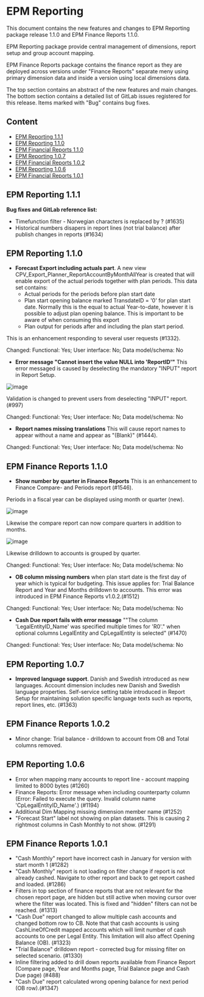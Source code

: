# EPM Reporting

This document contains the new features and changes to EPM Reporting package release 1.1.0 and EPM Finance Reports 1.1.0.

EPM Reporting package provide central management of dimensions, report setup and group account mapping.

EPM Finance Reports package contains the finance report as they are deployed across versions under "Finance Reports" separate meny using primary dimension data and inside a version using local dimensions data.

The top section contains an abstract of the new features and main changes. The bottom section contains a detailed list of GitLab issues registered for this release. Items marked with "Bug" contains bug fixes.

## Content

- [EPM Reporting 1.1.1](epm-reporting-111)
- [EPM Reporting 1.1.0](epm-reporting-110)
- [EPM Financial Reports 1.1.0](epm-financial-reports-110)
- [EPM Reporting 1.0.7](epm-reporting-107)
- [EPM Financial Reports 1.0.2](epm-reports-102)
- [EPM Reporting 1.0.6](epm-reports-106)
- [EPM Financial Reports 1.0.1](epm-reports-101)

## EPM Reporting 1.1.1

**Bug fixes and GitLab reference list:**

- Timefunction filter - Norwegian characters is replaced by ? (#1635)
- Historical numbers disapers in report lines (not trial balance) after publish changes in reports (#1634)

## EPM Reporting 1.1.0

- **Forecast Export including actuals part**. A new view CPV_Export_Planner_ReportAccountByMonthAllYear is created that will enable export of the actual periods together with plan periods. This data set contains:
  - Actual periods for the periods before plan start date
  - Plan start opening balance marked TransdateID = '0' for plan start date. Normally this is the equal to actual Year-to-date, however it is possible to adjust plan opening balance. This is important to be aware of when consuming this export
  - Plan output for periods after and including the plan start period.

This is an enhancement responding to several user requests (#1332).

Changed: Functional: Yes; User interface: No; Data model/schema: No

- **Error message "Cannot insert the value NULL into 'ReportID'"** This error messaged is caused by deselecting the mandatory "INPUT" report in Report Setup.

![image](uploads/3507b910e41af6648914497d24af1713/image.png)

Validation is changed to prevent users from deselecting "INPUT" report. (#997)

Changed: Functional: Yes; User interface: No; Data model/schema: No

- **Report names missing translations** This will cause report names to appear without a name and appear as "(Blank)" (#1444).

Changed: Functional: Yes; User interface: No; Data model/schema: No

## EPM Finance Reports 1.1.0

- **Show number by quarter in Finance Reports** This is an enhancement to Finance Compare- and Periods report (#1546).

Periods in a fiscal year can be displayed using month or quarter (new).

![image](uploads/650db01fad9019c7dc22337b1ed812a5/image.png)

   Likewise the compare report can now compare quarters in addition to months.

![image](uploads/2e2335305c953908485c7c89765d7206/image.png)

   Likewise drilldown to accounts is grouped by quarter.

Changed: Functional: Yes; User interface: No; Data model/schema: No

- **OB column missing numbers** when plan start date is the first day of year which is typical for budgeting. This issue applies for: Trial Balance Report and Year and Months drilldown to accounts. This error was introduced in EPM Finance Reports v1.0.2.(#1512)

Changed: Functional: Yes; User interface: No; Data model/schema: No

- **Cash Due report fails with error message** ""The column 'LegalEntityID_Name' was specified multiple times for 'R0'." when optional columns LegalEntity and CpLegalEntity is selected" (#1470)

Changed: Functional: Yes; User interface: No; Data model/schema: No

## EPM Reporting 1.0.7

- **Improved language support**. Danish and Swedish introduced as new languages. Account dimension includes new Danish and Swedish language properties. Self-service setting table introduced in Report Setup  for maintaining solution specific language texts such as reports, report lines, etc. (#1363)

## EPM Finance Reports 1.0.2

- Minor change: Trial balance - drilldown to account from OB and Total columns removed.

## EPM Reporting 1.0.6

- Error when mapping many accounts to report line - account mapping limited to 8000 bytes (#1260)
- Finance Reports: Error message when including counterparty column (Error: Failed to execute the query. Invalid column name 'CpLegalEntityID_Name'.) (#1194)
- Additional Dim Mapping missing dimension member name (#1252)
- "Forecast Start" label not showing on plan datasets. This is causing 2 rightmost columns in Cash Monthly to not show. (#1291)

## EPM Finance Reports 1.0.1

- "Cash Monthly" report have incorrect cash in January for version with start month 1 (#1282)
- "Cash Monthly" report is not loading on filter change if report is not already cashed. Navigate to other report and back to get report cashed and loaded. (#1286)
- Filters in top section of finance reports that are not relevant for the chosen report page, are hidden but still active when moving cursor over where the filter was located. This is fixed and "hidden" filters can not be reached. (#1313)
- "Cash Due" report changed to allow multiple cash accounts and changed bottom row to CB. Note that that cash accounts is using CashLineOfCredit mapped accounts which will limit number of cash accounts to one per Legal Entity. This limitation will also affect Opening Balance (OB). (#1323)
- "Trial Balance" drilldown report - corrected bug for missing filter on selected scenario. (#1330)
- Inline filtering added to drill down reports available from Finance Report (Compare page, Year and Months page, Trial Balance page and Cash Due page) (#488)
- "Cash Due" report calculated wrong opening balance for next period (OB row).(#1347)

